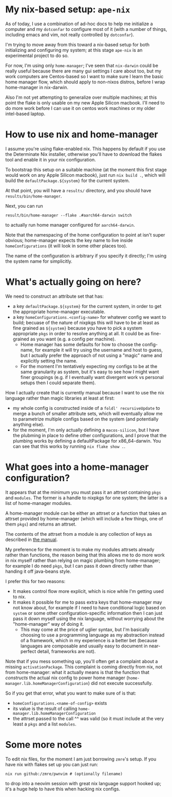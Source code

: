 # My nix-based setup: `ape-nix`

As of today, I use a combination of ad-hoc docs to help me initialize a
computer and my `dotconfar` to configure most of it (with a number of things,
including emacs and vim, not really controlled by `dotconfar`).

I'm trying to move away from this toward a nix-based setup for both
initializing and configuring my system; at this stage `ape-nix` is an
experimental project to do so.

For now, I'm using only `home-manager`; I've seen that `nix-darwin` could be
really useful because there are many gui settings I care about too, but my work
computers are Centos-based so I want to make sure I learn the basic home
manager flow, which should apply to non-nixos distros, before I wrap
home-manager in nix-darwin.

Also I'm not yet attempting to generalize over multiple machines; at this point
the flake is only usable on my new Apple Silicon macbook. I'll need to do more
work before I can use it on centos work machines or my older intel-based
laptop.

# How to use nix and home-manager

I assume you're using flake-enabled nix. This happens by default if you use
the Determinate Nix installer, otherwise you'll have to download the flakes
tool and enable it in your nix configuration.

To bootstrap this setup on a suitable machine (at the moment this first stage
would work on any Apple Silicon macbook), just run `nix build .`, which will
build the `defaultPackage.${system}` for the current system.

At that point, you will have a `results/` directory, and you should have
`results/bin/home-manager`.

Next, you can run
```
result/bin/home-manager --flake .#aarch64-darwin switch
```
to actually run home manager configured for `aarch64-darwin`.

Note that the namespacing of the home configuration to point at isn't super
obvious; home-manager expects the key name to live inside `homeConfigurations`
(it will look in some other places too).

The name of the configuration is arbitrary if you specify it directly; I'm
using the system name for simplicitly.

# What's actually going on here?

We need to construct an attribute set that has:
- a key `defaultPackage.${system}` for the current system, in order
  to get the appropriate home-manager executable.
- a key `homeConfigurations.<config-name>` for whatever config we want to
  build; becuase of the nature of nixpkgs this will have to be at least as fine
  grained as `${system}` because you have to pick a system appropriate `pkgs`
  in order to resolve anything at all. It could be as fine-grained
  as you want (e.g. a config per machine).
  - Home manager has some defaults for how to choose the config-name,
    for example it will try using the username and host to guess, but
    I actually prefer the approach of not using a "magic" name and
    explicitly setting the name.
  - For the moment I'm tentatively expecting my configs to be at the
    same granularity as system, but it's easy to see how I might want finer
    groupings (e.g. if I eventually want divergent work vs personal setups
    then I could separate them).

How I actually create that is currently manual because I want to use the nix
language rather than magic libraries at least at first:
 - my whole config is constructed inside of a `foldl' recursiveUpdate` to
   merge a bunch of smaller attribute sets, which will eventually allow me
   to parametrize multiple configs based on the system (and potentially anything
   else).
 - for the moment, I'm only actually defining a `macos-silicon`, but I have
   the plubming in place to define other configurations, and I prove that the
   plumbing works by defining a defaultPackage for x86_64-darwin. You can see
   that this works by running `nix flake show .`.

# What goes into a home-manager configuration?

It appears that at the minimum you must pass it an attrset containing `pkgs`
and `modules`. The former is a handle to nixpkgs for one system; the latter is
a list of home-manager modules.

A home-manager module can be either an attrset or a function that takes
an attrset provided by home-manager (which will include a few things, one of
them `pkgs`) and returns an attrset.

The contents of the attrset from a module is any collection of keys as described
in [the manual](https://nix-community.github.io/home-manager/options.xhtml).

My preference for the moment is to make my modules attrsets already rather than
functions, the reason being that this allows me to do more work in nix myself
rather than relying on magic plumbing from home-manager; for example I do need
`pkgs`, but I can pass it down directly rather than handing it off java-beans
style.

I prefer this for two reasons:
- It makes control flow more explicit, which is nice while I'm getting used
  to nix.
- It makes it possible for me to pass extra keys that home-manager may not know
  about, for example if I need to have conditional logic based on `system` or
  some other configuration-specific information then I can just pass it down
  myself using the nix language, without worrying about the "home-manager" way
  of doing it.
  - This may come at the price of uglier syntax, but I'm basically choosing to
    use a programming language as my abstraction instead of a framework, which
    in my experience is a better bet (because languages are composable and
    usually easy to document in near-perfect detail, frameworks are not).


Note that if you mess something up, you'll often get a complaint about a
missing `activationPackage`. This complaint is coming directly from nix, not
from home-manager: what it actually means is that the function that
*constructs* the actual nix config to power home manager
(`home-manager.lib.homeManagerConfiguration`) did not execute successfully.

So if you get that error, what you want to make sure of is that:
- `homeConfigurations.<name-of-config>` exists
- its value is the result of calling `home-manager.lib.homeManagerConfiguration`
- the attrset passed to the call ^^ was valid (so it must include at the very
  least a `pkgs` and a list `modules`.

# Some more notes

To edit nix files, for the moment I am just borrowing `zmre`'s setup. If you have
nix with flakes set up you can just run:
```
nix run github:/zmre/pwnvim # (optionally filename)
```
to drop into a neovim session with great nix language support hooked up; it's
a huge help to have this when hacking nix configs.

